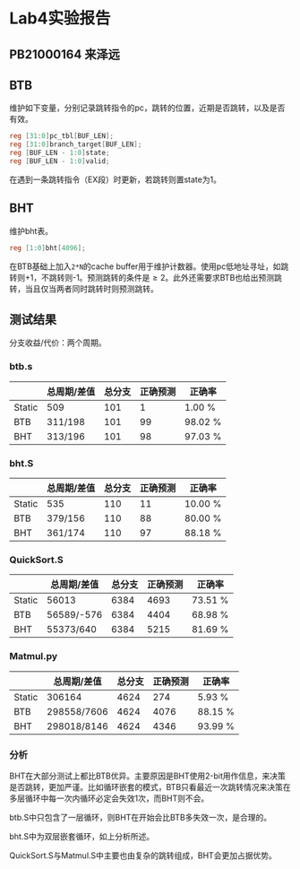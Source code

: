 # Lab4实验报告

## PB21000164 来泽远

## BTB

维护如下变量，分别记录跳转指令的pc，跳转的位置，近期是否跳转，以及是否有效。

```verilog
reg [31:0]pc_tbl[BUF_LEN];
reg [31:0]branch_target[BUF_LEN];
reg [BUF_LEN - 1:0]state;
reg [BUF_LEN - 1:0]valid;
```

在遇到一条跳转指令（EX段）时更新，若跳转则置state为1。

## BHT

维护bht表。

```verilog
reg [1:0]bht[4096];
```

在BTB基础上加入`2*N`的cache buffer用于维护计数器。使用pc低地址寻址，如跳转则+1，不跳转则-1。预测跳转的条件是$\ge 2$。此外还需要求BTB也给出预测跳转，当且仅当两者同时跳转时则预测跳转。

## 测试结果

分支收益/代价：两个周期。

### btb.s

|        | 总周期/差值 | 总分支 | 正确预测 | 正确率  |
| ------ | ----------- | ------ | -------- | ------- |
| Static | 509         | 101    | 1        | 1.00 %  |
| BTB    | 311/198     | 101    | 99       | 98.02 % |
| BHT    | 313/196     | 101    | 98       | 97.03 % |

### bht.S

|        | 总周期/差值 | 总分支 | 正确预测 | 正确率  |
| ------ | ----------- | ------ | -------- | ------- |
| Static | 535         | 110    | 11       | 10.00 % |
| BTB    | 379/156     | 110    | 88       | 80.00 % |
| BHT    | 361/174     | 110    | 97       | 88.18 % |

### QuickSort.S

|        | 总周期/差值 | 总分支 | 正确预测 | 正确率  |
| ------ | ----------- | ------ | -------- | ------- |
| Static | 56013       | 6384   | 4693     | 73.51 % |
| BTB    | 56589/-576  | 6384   | 4404     | 68.98 % |
| BHT    | 55373/640   | 6384   | 5215     | 81.69 % |

### Matmul.py

|        | 总周期/差值 | 总分支 | 正确预测 | 正确率  |
| ------ | ----------- | ------ | -------- | ------- |
| Static | 306164      | 4624   | 274      | 5.93 %  |
| BTB    | 298558/7606 | 4624   | 4076     | 88.15 % |
| BHT    | 298018/8146 | 4624   | 4346     | 93.99 % |

### 分析

BHT在大部分测试上都比BTB优异。主要原因是BHT使用2-bit用作信息，来决策是否跳转，更加严谨。比如循环嵌套的模式，BTB只看最近一次跳转情况来决策在多层循环中每一次内循环必定会失效1次，而BHT则不会。

btb.S中只包含了一层循环，则BHT在开始会比BTB多失效一次，是合理的。

bht.S中为双层嵌套循环，如上分析所述。

QuickSort.S与Matmul.S中主要也由复杂的跳转组成，BHT会更加占据优势。
